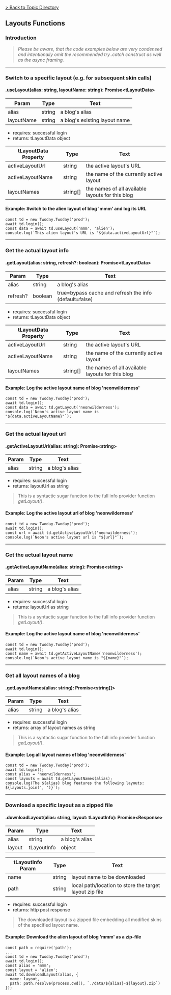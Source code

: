 
[> Back to Topic Directory](../README.md#topic-related-class-functions)

## Layouts Functions
### Introduction

> *Please be aware, that the code examples below are very condensed and intentionally omit the recommended try..catch construct as well as the async framing.*
<hr>

### Switch to a specific layout (e.g. for subsequent skin calls)
#### .useLayout(alias: string, layoutName: string): Promise&lt;tLayoutData&gt;

Param | Type | Text
--- | --- | --- 
alias | string | a blog's alias
layoutName | string | a blog's existing layout name

- requires: successful login
- returns: tLayoutData object

tLayoutData Property | Type | Text
--- | --- | --- 
activeLayoutUrl | string | the active layout's URL
activeLayoutName | string | the name of the currently active layout
layoutNames | string[] | the names of all available layouts for this blog

#### Example: Switch to the alien layout of blog 'mmm' and log its URL
```
const td = new Twoday.Twoday('prod');
await td.login();
const data = await td.useLayout('mmm', 'alien');
console.log(`This alien layout's URL is "${data.activeLayoutUrl}"`);
```
<hr>

### Get the actual layout info
#### .getLayout(alias: string, refresh?: boolean): Promise&lt;tLayoutData&gt;

Param | Type | Text
--- | --- | --- 
alias | string | a blog's alias
refresh? | boolean | true=bypass cache and refresh the info (default=false)

- requires: successful login
- returns: tLayoutData object

tLayoutData Property | Type | Text
--- | --- | --- 
activeLayoutUrl | string | the active layout's URL
activeLayoutName | string | the name of the currently active layout
layoutNames | string[] | the names of all available layouts for this blog

#### Example: Log the active layout name of blog 'neonwilderness'
```
const td = new Twoday.Twoday('prod');
await td.login();
const data = await td.getLayout('neonwilderness');
console.log(`Neon's active layout name is "${data.activeLayoutName}"`);
```
<hr>

### Get the actual layout url
#### .getActiveLayoutUrl(alias: string): Promise&lt;string&gt;

Param | Type | Text
--- | --- | --- 
alias | string | a blog's alias

- requires: successful login
- returns: layoutUrl as string

> This is a syntactic sugar function to the full info provider function *getLayout()*.

#### Example: Log the active layout url of blog 'neonwilderness'
```
const td = new Twoday.Twoday('prod');
await td.login();
const url = await td.getActiveLayoutUrl('neonwilderness');
console.log(`Neon's active layout url is "${url}"`);
```
<hr>

### Get the actual layout name
#### .getActiveLayoutName(alias: string): Promise&lt;string&gt;

Param | Type | Text
--- | --- | --- 
alias | string | a blog's alias

- requires: successful login
- returns: layoutUrl as string

> This is a syntactic sugar function to the full info provider function *getLayout()*.

#### Example: Log the active layout name of blog 'neonwilderness'
```
const td = new Twoday.Twoday('prod');
await td.login();
const name = await td.getActiveLayoutName('neonwilderness');
console.log(`Neon's active layout name is "${name}"`);
```
<hr>

### Get all layout names of a blog
#### .getLayoutNames(alias: string): Promise&lt;string[]&gt;

Param | Type | Text
--- | --- | --- 
alias | string | a blog's alias

- requires: successful login
- returns: array of layout names as string

> This is a syntactic sugar function to the full info provider function *getLayout()*.

#### Example: Log all layout names of blog 'neonwilderness'
```
const td = new Twoday.Twoday('prod');
await td.login();
const alias = 'neonwilderness';
const layouts = await td.getLayoutNames(alias);
console.log(The ${alias} blog features the following layouts: ${layouts.join(', ')}`);
```
<hr>

### Download a specific layout as a zipped file
#### .downloadLayout(alias: string, layout: tLayoutInfo): Promise&lt;Response&gt;

Param | Type | Text
--- | --- | --- 
alias | string | a blog's alias
layout | tLayoutInfo | object

tLayoutInfo Param | Type | Text
--- | --- | --- 
name | string | layout name to be downloaded
path | string | local path/location to store the target layout zip file 

- requires: successful login
- returns: http post response

> The downloaded layout is a zipped file embedding all modified skins of the specified layout name.

#### Example: Download the alien layout of blog 'mmm' as a zip-file
```
const path = require('path');
...
const td = new Twoday.Twoday('prod');
await td.login();
const alias = 'mmm';
const layout = 'alien';
await td.downloadLayout(alias, {
  name: layout,
  path: path.resolve(process.cwd(), `./data/${alias}-${layout}.zip`)
});
```